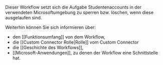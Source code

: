 Dieser Workflow setzt sich die Aufgabe Studentenaccounts in der verwendeten Microsoftumgebung zu sperren bzw. löschen, wenn diese ausgelaufen sind. 

Weiterhin können Sie sich informieren über:
- den [[Funktionsumfang]] von dem Workflow,
- die [[Custom Connector Rolle|Rolle]] vom Custom Connector
- die [[Geschichte des Workflows]],
- [[Microsoft-Anwendungen]], zu denen der Workflow eine Schnittstelle hat.